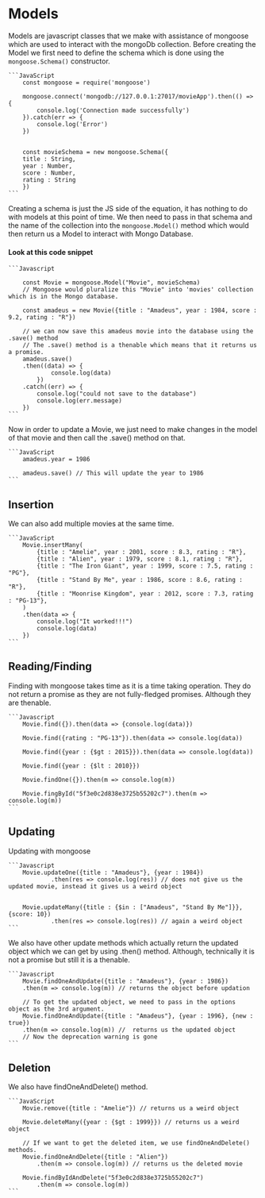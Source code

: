 # Models

Models are javascript classes that we make with assistance of mongoose which are used to interact with the mongoDb collection. Before creating the Model we first need to define the schema which is done using the `mongoose.Schema()` constructor.

    ```JavaScript
        const mongoose = require('mongoose')

        mongoose.connect('mongodb://127.0.0.1:27017/movieApp').then(() => { 
            console.log('Connection made successfully')
        }).catch(err => { 
            console.log('Error')
        })

        
        const movieSchema = new mongoose.Schema({
        title : String,
        year : Number,
        score : Number,
        rating : String
        })
    ```
Creating a schema is just the JS side of the equation, it has nothing to do with models at this point of time. We then need to pass in that schema and the name of the collection into the `mongoose.Model()` method which would then return us a Model to interact with Mongo Database.

#### Look at this code snippet

    ```Javascript

        const Movie = mongoose.Model("Movie", movieSchema)
        // Mongoose would pluralize this "Movie" into 'movies' collection which is in the Mongo database.

        const amadeus = new Movie({title : "Amadeus", year : 1984, score : 9.2, rating : "R"})

        // we can now save this amadeus movie into the database using the .save() method
        // The .save() method is a thenable which means that it returns us a promise.
        amadeus.save()
        .then((data) => {
                console.log(data)
            })
        .catch((err) => {
            console.log("could not save to the database")
            console.log(err.message)
        })
    ```

Now in order to update a Movie, we just need to make changes in the model of that movie and then call the .save() method on that.

    ```JavaScript
        amadeus.year = 1986

        amadeus.save() // This will update the year to 1986
    ```
    

## Insertion

We can also add multiple movies at the same time.

    ```JavaScript
        Movie.insertMany(
            {title : "Amelie", year : 2001, score : 8.3, rating : "R"},
            {title : "Alien", year : 1979, score : 8.1, rating : "R"},
            {title : "The Iron Giant", year : 1999, score : 7.5, rating : "PG"},
            {title : "Stand By Me", year : 1986, score : 8.6, rating : "R"},
            {title : "Moonrise Kingdom", year : 2012, score : 7.3, rating : "PG-13"},
        )
        .then(data => {
            console.log("It worked!!!")
            console.log(data)
        }) 
    ```

## Reading/Finding

Finding with mongoose takes time as it is a time taking operation. They do not return a promise as they are not fully-fledged promises. Although they are thenable.

    ```Javascript
        Movie.find({}).then(data => {console.log(data)})

        Movie.find({rating : "PG-13"}).then(data => console.log(data))

        Movie.find({year : {$gt : 2015}}).then(data => console.log(data))

        Movie.find({year : {$lt : 2010}})

        Movie.findOne({}).then(m => console.log(m))

        Movie.fingById("5f3e0c2d838e3725b55202c7").then(m => console.log(m))
    ```

## Updating

Updating with mongoose

    ```Javascript
        Movie.updateOne({title : "Amadeus"}, {year : 1984})
                .then(res => console.log(res)) // does not give us the updated movie, instead it gives us a weird object

        
        Movie.updateMany({title : {$in : ["Amadeus", "Stand By Me"]}}, {score: 10})
                .then(res => console.log(res)) // again a weird object 
    ```

We also have other update methods which actually return the updated object which we can get by using .then() method. Although, technically it is not a promise but still it is a thenable.

    ```Javascript
        Movie.findOneAndUpdate({title : "Amadeus"}, {year : 1986})
        .then(m => console.log(m)) // returns the object before updation

        // To get the updated object, we need to pass in the options object as the 3rd argument.
        Movie.findOneAndUpdate({title : "Amadeus"}, {year : 1996}, {new : true})
        .then(m => console.log(m)) //  returns us the updated object
        // Now the deprecation warning is gone
    ```

## Deletion

We also have findOneAndDelete() method.

    ```JavaScript
        Movie.remove({title : "Amelie"}) // returns us a weird object

        Movie.deleteMany({year : {$gt : 1999}}) // returns us a weird object

        // If we want to get the deleted item, we use findOneAndDelete() methods.
        Movie.findOneAndDelete({title : "Alien"})
            .then(m => console.log(m)) // returns us the deleted movie

        Movie.findByIdAndDelete("5f3e0c2d838e3725b55202c7")
            .then(m => console.log(m))
    ```





